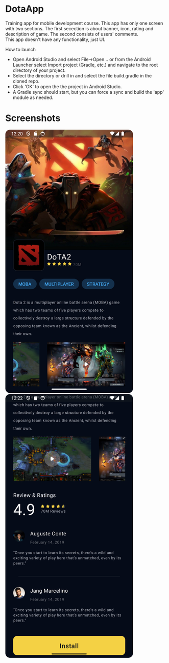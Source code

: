 # DotaApp
Training app for mobile development course. 
This app has only one screen with two sections. The first secection is about banner, icon, rating and description of game. The second consists of users' comments.   
This app doesn't have any functionality, just UI.

How to launch
- Open Android Studio and select File->Open... or from the Android Launcher select Import project (Gradle, etc.) and navigate to the root directory of your project.
- Select the directory or drill in and select the file build.gradle in the cloned repo.
- Click 'OK' to open the the project in Android Studio.
- A Gradle sync should start, but you can force a sync and build the 'app' module as needed.

# Screenshots
<img src="./screenshots/Sc1.png" width="400" alt="screenshot 1"/><img src="./screenshots/Sc2.png" width="400" alt="screenshot 2"/>
